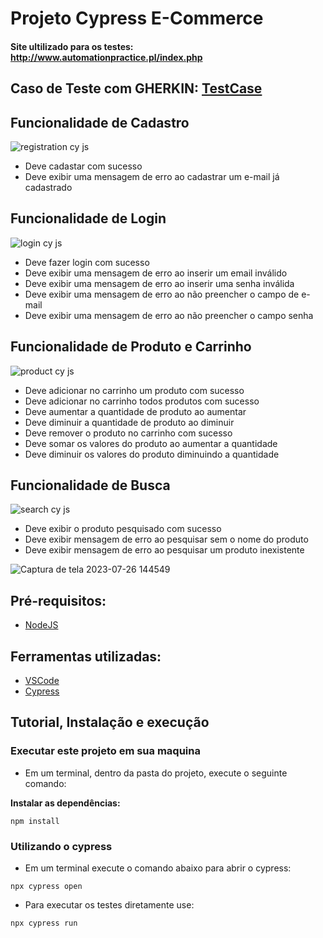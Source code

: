 <h1>Projeto Cypress E-Commerce</h1>

#### Site ultilizado para os testes: http://www.automationpractice.pl/index.php

## Caso de Teste com GHERKIN: [TestCase](testCase.md)

## Funcionalidade de Cadastro
![registration cy js](https://github.com/GabrielBento299/Projeto-Cypress-E-commerce/assets/86307663/d7e928f8-bc5c-413e-9cb3-e5e16a25d2e3)

- Deve cadastar com sucesso
- Deve exibir uma mensagem de erro ao cadastrar um e-mail já cadastrado
  
## Funcionalidade de Login
![login cy js](https://github.com/GabrielBento299/Projeto-Cypress-E-commerce/assets/86307663/7ccbe12b-3b2f-4fb8-92fb-2fbadc8f7924)

- Deve fazer login com sucesso
- Deve exibir uma mensagem de erro ao inserir um email inválido
- Deve exibir uma mensagem de erro ao inserir uma senha inválida
- Deve exibir uma mensagem de erro ao não preencher o campo de e-mail
- Deve exibir uma mensagem de erro ao não preencher o campo senha

## Funcionalidade de Produto e Carrinho
![product cy js](https://github.com/GabrielBento299/Projeto-Cypress-E-commerce/assets/86307663/c38b44ad-baed-41a0-b02f-e669eb8c2b36)

- Deve adicionar no carrinho um produto com sucesso
- Deve adicionar no carrinho todos produtos com sucesso
- Deve aumentar a quantidade de produto ao aumentar
- Deve diminuir a quantidade de produto ao diminuir
- Deve remover o produto no carrinho com sucesso
- Deve somar os valores do produto ao aumentar a quantidade
- Deve diminuir os valores do produto diminuindo a quantidade

## Funcionalidade de Busca
![search cy js](https://github.com/GabrielBento299/Projeto-Cypress-E-commerce/assets/86307663/15ea9478-4d3c-43bd-b6f3-3980c8407db1)

- Deve exibir o produto pesquisado com sucesso
- Deve exibir mensagem de erro ao pesquisar sem o nome do produto
- Deve exibir mensagem de erro ao pesquisar um produto inexistente
  
![Captura de tela 2023-07-26 144549](https://github.com/GabrielBento299/Projeto-Cypress-E-commerce/assets/86307663/d1e466c4-42d3-494c-b199-7a9413d7846c)

## Pré-requisitos:
- [NodeJS](https://nodejs.org/en/download/ "NodeJS")

## Ferramentas utilizadas:
- [VSCode](https://code.visualstudio.com/ "VSCode")
- [Cypress](https://www.npmjs.com/package/cypress "Cypress")
#####

## Tutorial, Instalação e execução

### Executar este projeto em sua maquina

* Em um terminal, dentro da pasta do projeto, execute o seguinte comando:

**Instalar as dependências:**  
```
npm install
```

### Utilizando o cypress

* Em um terminal execute o comando abaixo para abrir o cypress:
```
npx cypress open 
```

* Para executar os testes diretamente use:
```
npx cypress run 
```
